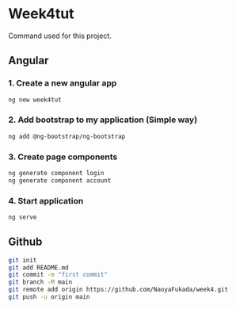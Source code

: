# Week4tut

Command used for this project.

## Angular

### 1. Create a new angular app

```sh
ng new week4tut
```

### 2. Add bootstrap to my application (Simple way)

```sh
ng add @ng-bootstrap/ng-bootstrap
```

### 3. Create page components

```sh
ng generate component login
ng generate component account
```

### 4. Start application

```sh
ng serve
```

## Github 

```sh
git init
git add README.md
git commit -m "first commit"
git branch -M main
git remote add origin https://github.com/NaoyaFukada/week4.git
git push -u origin main
```

